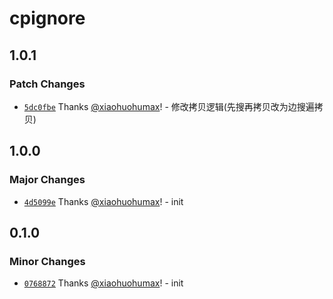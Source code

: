 # cpignore

## 1.0.1

### Patch Changes

- [`5dc0fbe`](https://github.com/xiaohuohumax/cpignore/commit/5dc0fbe2cc78794ceda347ba2b79e093fed11675) Thanks [@xiaohuohumax](https://github.com/xiaohuohumax)! - 修改拷贝逻辑(先搜再拷贝改为边搜遍拷贝)

## 1.0.0

### Major Changes

- [`4d5099e`](https://github.com/xiaohuohumax/cpignore/commit/4d5099e281314d4860fed2996134d65536c31883) Thanks [@xiaohuohumax](https://github.com/xiaohuohumax)! - init

## 0.1.0

### Minor Changes

- [`0768872`](https://github.com/xiaohuohumax/cpignore/commit/0768872c008906df2847166705c12270a2aef6c1) Thanks [@xiaohuohumax](https://github.com/xiaohuohumax)! - init
